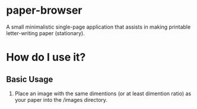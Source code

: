 # paper-browser  
A small minimalistic single-page application that assists in making printable letter-writing paper (stationary).  

# How do I use it?  

## Basic Usage  
1. Place an image with the same dimentions (or at least dimention ratio) as your paper into the /images directory.  
